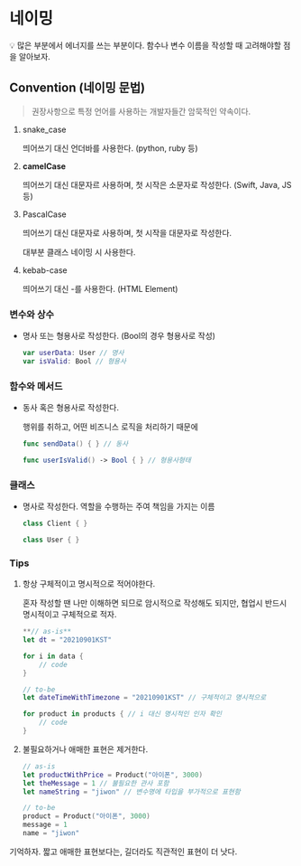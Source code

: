 # 네이밍

<aside>
💡 많은 부분에서 에너지를 쓰는 부분이다.
함수나 변수 이름을 작성할 때 고려해야할 점을 알아보자.

</aside>

## Convention (네이밍 문법)

> 권장사항으로 특정 언어를 사용하는 개발자들간 암묵적인 약속이다.
> 
1. snake_case
    
    띄어쓰기 대신 언더바를 사용한다. (python, ruby 등)
    
2. **camelCase**
    
    띄어쓰기 대신 대문자르 사용하며, 첫 시작은 소문자로 작성한다. (Swift, Java, JS 등)
    
3. PascalCase
    
    띄어쓰기 대신 대문자로 사용하며, 첫 시작을 대문자로 작성한다.
    
    대부분 클래스 네이밍 시 사용한다.
    
4. kebab-case
    
    띄어쓰기 대신 -를 사용한다. (HTML Element)
    

### 변수와 상수

- 명사 또는 형용사로 작성한다. (Bool의 경우 형용사로 작성)
    
    ```swift
    var userData: User // 명사
    var isValid: Bool // 형용사
    ```
    

### 함수와 메서드

- 동사 혹은 형용사로 작성한다.
    
    행위를 취하고, 어떤 비즈니스 로직을 처리하기 때문에
    
    ```swift
    func sendData() { } // 동사
    
    func userIsValid() -> Bool { } // 형용사형태
    ```
    

### 클래스

- 명사로 작성한다. 역할을 수행하는 주여 책임을 가지는 이름
    
    ```swift
    class Client { } 
    
    class User { }
    ```
    

### Tips

1. 항상 구체적이고 명시적으로 적어야한다.
    
    혼자 작성할 땐 나만 이해하면 되므로 암시적으로 작성해도 되지만, 협업시 반드시 명시적이고 구체적으로 적자.
    
    ```swift
    **// as-is**
    let dt = "20210901KST"
    
    for i in data { 
        // code
    }
    
    // to-be
    let dateTimeWithTimezone = "20210901KST" // 구체적이고 명시적으로
    
    for product in products { // i 대신 명시적인 인자 확인
        // code
    }
    ```
    

1. 불필요하거나 애매한 표현은 제거한다.
    
    ```swift
    // as-is
    let productWithPrice = Product("아이폰", 3000)
    let theMessage = 1 // 불필요한 관사 포함
    let nameString = "jiwon" // 변수명에 타입을 부가적으로 표현함
    
    // to-be
    product = Product("아이폰", 3000) 
    message = 1
    name = "jiwon"
    ```
    

기억하자. 짧고 애매한 표현보다는, 길더라도 직관적인 표현이 더 낫다.
